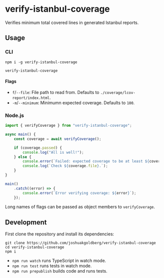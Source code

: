 # verify-istanbul-coverage

Verifies minimum total covered lines in generated Istanbul reports.

## Usage

### CLI

```shell
npm i -g verify-istanbul-coverage
```
```shell
verify-istanbul-coverage
```

#### Flags

* `f`/`--file`: File path to read from. Defaults to `./coverage/lcov-report/index.html`.
* `-m`/`--minimum`: Minimumn expected coverage. Defaults to `100`.

### Node.js

```javascript
import { verifyCoverage } from "verify-istanbul-coverage";

async main() {
    const coverage = await verifyCoverage();

    if (coverage.passed) {
        console.log("All is well!");
    } else {
        console.error(`Failed: expected coverage to be at least ${coverage.minimum} but found ${coverage.actual}.`);
        console.log(`Check ${coverage.file}.`);
    }
}

main()
    .catch((error) => {
        console.error(`Error verifying coverage: ${error}`);
    });
```

Long names of flags can be passed as object members to `verifyCoverage`.

## Development

First clone the repository and install its dependencies:

```shell
git clone https://github.com/joshuakgoldberg/verify-istanbul-coverage
cd verify-istanbul-coverage
npm i
```

* `npm run watch` runs TypeScript in watch mode.
* `npm run test` runs tests in watch mode.
* `npm run prepublish` builds code and runs tests.
